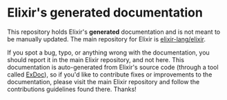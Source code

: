 # Elixir's generated documentation

This repository holds Elixir's **generated** documentation and is not meant to be manually updated. The main repository for Elixir is [elixir-lang/elixir][elixir].

If you spot a bug, typo, or anything wrong with the documentation, you should report it in the main Elixir repository, and not here. This documentation is auto-generated from Elixir's source code (through a tool called [ExDoc][ex_doc]), so if you'd like to contribute fixes or improvements to the documentation, please visit the main Elixir repository and follow the contributions guidelines found there. Thanks!

[elixir]: https://github.com/elixir-lang/elixir
[ex_doc]: https://github.com/elixir-lang/ex_doc

